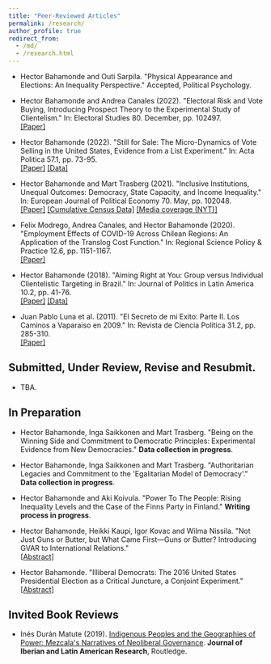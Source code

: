```yaml
---
title: "Peer-Reviewed Articles"
permalink: /research/
author_profile: true
redirect_from:
  - /md/
  - /research.html
---
```


- Hector Bahamonde and Outi Sarpila. "Physical Appearance and Elections: An Inequality Perspective." Accepted, Political Psychology. <br/>

- Hector Bahamonde and Andrea Canales (2022). "Electoral Risk and Vote Buying, Introducing Prospect Theory to the Experimental Study of Clientelism." In: Electoral Studies 80. December, pp. 102497. <br/> [[Paper]](https://doi.org/10.1016/j.electstud.2022.102497)


-  Hector Bahamonde (2022). "Still for Sale: The Micro-Dynamics of Vote Selling in the United States, Evidence from a List Experiment." In: Acta Politica 57.1, pp. 73-95. <br/> [[Paper]](https://doi.org/10.1057/s41269-020-00174-4) [[Data]](https://github.com/hbahamonde/Replication_Materials/tree/master/AP_2020)

-  Hector Bahamonde and Mart Trasberg (2021). "Inclusive Institutions, Unequal Outcomes: Democracy, State Capacity, and Income Inequality." In: European Journal of Political Economy 70. May, pp. 102048. <br/> [[Paper]](https://doi.org/10.1016/j.ejpoleco.2021.102048) [[Cumulative Census Data]](https://github.com/hbahamonde/Inequality_State_Capacity/raw/main/Bahamonde_Trasberg_%20Cumulative%20census_Replication_Data.dta) [[Media coverage (NYT)]](https://www.nytimes.com/2021/08/04/opinion/biden-eviction-covid-democrats.html)

- Felix Modrego, Andrea Canales, and Hector Bahamonde (2020). "Employment Effects of COVID-19 Across Chilean Regions: An Application of the Translog Cost Function." In: Regional Science Policy & Practice 12.6, pp. 1151-1167. <br/> [[Paper]](https://doi.org/10.1111/rsp3.12337)

- Hector Bahamonde (2018). "Aiming Right at You: Group versus Individual Clientelistic Targeting in Brazil." In: Journal of Politics in Latin America 10.2, pp. 41-76. <br/> [[Paper]](https://doi.org/10.1177/1866802X1801000202) [[Data]](https://github.com/hbahamonde/Replication_Materials/tree/master/JPLA_2018)

- Juan Pablo Luna et al. (2011). "El Secreto de mi Exito: Parte II. Los Caminos a Vaparaiso en 2009." In: Revista de Ciencia Política 31.2, pp. 285-310. <br/> [[Paper]](https://scielo.conicyt.cl/pdf/revcipol/v31n2/art07.pdf)


## Submitted, Under Review, Revise and Resubmit.

- TBA.

## In Preparation

- Hector Bahamonde, Inga Saikkonen and Mart Trasberg. "Being on the Winning Side and Commitment to Democratic Principles: Experimental Evidence from New Democracies." **Data collection in progress**.

- Hector Bahamonde, Inga Saikkonen and Mart Trasberg. "Authoritarian Legacies and Commitment to the 'Egalitarian Model of Democracy'." **Data collection in progress**.

- Hector Bahamonde and Aki Koivula. "Power To The People: Rising Inequality Levels and the Case of the Finns Party in Finland." **Writing process in progress**.

- Hector Bahamonde, Heikki Kaupi, Igor Kovac and Wilma Nissila. "Not Just Guns or Butter, but What Came First—Guns or Butter? Introducing GVAR to International Relations." <br/> [[Abstract]](https://github.com/hbahamonde/Bahamonde_Kovac/raw/master/abstract.txt)

- Hector Bahamonde. "Illiberal Democrats: The 2016 United States Presidential Election as a Critical Juncture, a Conjoint Experiment." <br/> [[Abstract]](http://www.hectorbahamonde.com)



## Invited Book Reviews

- Inés Durán Matute (2019). [Indigenous Peoples and the Geographies of Power: Mezcala's Narratives of Neoliberal Governance](https://doi.org/10.1080/13260219.2019.1671679). **Journal of Iberian and Latin American Research**, Routledge.